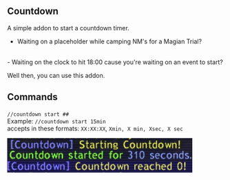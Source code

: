 ## Countdown

A simple addon to start a countdown timer. 

- Waiting on a placeholder while camping NM's for a Magian Trial? 
<br>
- Waiting on the clock to hit 18:00 cause you're waiting on an event to start?

Well then, you can use this addon. 

## Commands

`//countdown start ##`
<br>
Example: `//countdown start 15min`
<br>
accepts in these formats: `XX:XX:XX`, `Xmin, X min, Xsec, X sec`

![demo](https://github.com/johan-sorman/Windower-addons/blob/main/addons/Countdown/demo.jpg)
